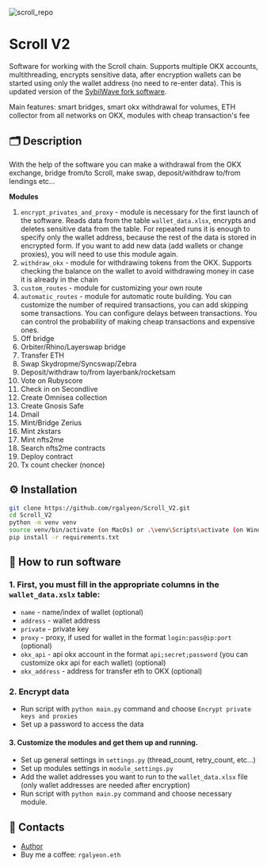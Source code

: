 ![scroll_repo](https://github.com/rgalyeon/Scroll_V2/assets/28117274/fb91b035-ec1c-4ddb-85e9-8c5597c9440e)
# Scroll V2
Software for working with the Scroll chain. Supports multiple OKX accounts, multithreading, encrypts sensitive data, after encryption wallets can be started using only the wallet address (no need to re-enter data). This is updated version of the [SybilWave fork software](https://github.com/rgalyeon/scroll).

Main features: smart bridges, smart okx withdrawal for volumes, ETH collector from all networks on OKX, modules with cheap transaction's fee

## 🗂️ Description
With the help of the software you can make a withdrawal from the OKX exchange, bridge from/to Scroll, make swap, deposit/withdraw to/from lendings etc...

**Modules**
1. `encrypt_privates_and_proxy` - module is necessary for the first launch of the software. Reads data from the table `wallet_data.xlsx`, encrypts and deletes sensitive data from the table. For repeated runs it is enough to specify only the wallet address, because the rest of the data is stored in encrypted form. If you want to add new data (add wallets or change proxies), you will need to use this module again.
2. `withdraw_okx` - module for withdrawing tokens from the OKX. Supports checking the balance on the wallet to avoid withdrawing money in case it is already in the chain
3. `custom_routes` - module for customizing your own route
4. `automatic_routes` - module for automatic route building. You can customize the number of required transactions, you can add skipping some transactions. You can configure delays between transactions. You can control the probability of making cheap transactions and expensive ones.
5. Off bridge
6. Orbiter/Rhino/Layerswap bridge
7. Transfer ETH
8. Swap Skydropme/Syncswap/Zebra
9. Deposit/withdraw to/from layerbank/rocketsam
10. Vote on Rubyscore
11. Check in on Secondlive
12. Create Omnisea collection
13. Create Gnosis Safe
14. Dmail
15. Mint/Bridge Zerius
16. Mint zkstars
17. Mint nfts2me
18. Search nfts2me contracts
19. Deploy contract
20. Tx count checker (nonce)

## ⚙️ Installation
```bash
git clone https://github.com/rgalyeon/Scroll_V2.git
cd Scroll_V2
python -m venv venv
source venv/bin/activate (on MacOs) or .\venv\Scripts\activate (on Windows)
pip install -r requirements.txt
```

## 🚀 How to run software
### 1. First, you must fill in the appropriate columns in the `wallet_data.xslx` table:
- `name` - name/index of wallet (optional)
- `address` - wallet address
- `private` - private key 
- `proxy` - proxy, if used for wallet in the format `login:pass@ip:port` (optional)
- `okx_api` - api okx account in the format `api;secret;password` (you can customize okx api for each wallet) (optional)
- `okx_address` - address for transfer eth to OKX (optional)

### 2. Encrypt data
- Run script with `python main.py` command and choose `Encrypt private keys and proxies`
- Set up a password to access the data

#### 3. Customize the modules and get them up and running. 
- Set up general settings in `settings.py` (thread_count, retry_count, etc...)
- Set up modules settings in `module_settings.py`
- Add the wallet addresses you want to run to the `wallet_data.xlsx` file (only wallet addresses are needed after encryption)
- Run script with `python main.py` command and choose necessary module.

## 🔗 Contacts
- [Author](https://t.me/rgalyeon)
- Buy me a coffee: `rgalyeon.eth`

